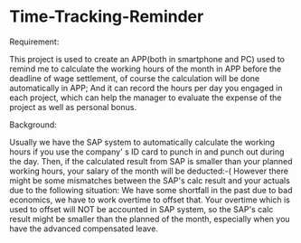 # Time-Tracking-Reminder
Requirement:

This project is used to create an APP(both in smartphone and PC) used to remind me to calculate the working hours of the month
in APP before the deadline of wage settlement, of course the calculation will be done automatically in APP; And it can record the 
hours per day you engaged in each project, which can help the manager to evaluate the expense of the project as well as personal
bonus.

Background:

Usually we have the SAP system to automatically calculate the working hours if you use the company' s ID card to punch in
and punch out during the day. Then, if the calculated result from SAP is smaller than your planned 
working hours, your salary of the month will be deducted:-(
However there might be some mismatches between the SAP's calc result and your actuals due to the following situation:
We have some shortfall in the past due to bad economics, we have to work overtime to offset that. Your overtime which is used
to offset will NOT be accounted in SAP system, so the SAP's calc result might be smaller than the planned of the month, especially
when you have the advanced compensated leave.
